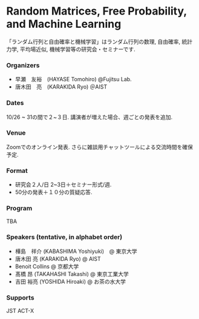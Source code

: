 # Random Matrices, Free Probability, and Machine Learning 

「ランダム行列と自由確率と機械学習」はランダム行列の数理, 自由確率, 統計力学,  平均場近似, 機械学習等の研究会・セミナーです.

### Organizers
- 早瀬　友裕　(HAYASE Tomohiro)  @Fujitsu Lab.
- 唐木田　亮　(KARAKIDA Ryo) ＠AIST

###  Dates
10/26 ~  31の間で２~３日. 講演者が増えた場合、週ごとの発表を追加.

### Venue
Zoomでのオンライン発表. さらに雑談用チャットツールによる交流時間を確保予定.

###  Format
- 研究会２人/日 2~3日＋セミナー形式/週. 
- 50分の発表＋１０分の質疑応答.

###  Program
TBA

### Speakers (tentative, in alphabet order)
- 樺島　祥介 (KABASHIMA Yoshiyuki)　@ 東京大学
- 唐木田 亮 (KARAKIDA Ryo) @ AIST
- Benoit Collins @ 京都大学
- 髙橋 昂 (TAKAHASHI Takashi) @ 東京工業大学
- 吉田 裕亮 (YOSHIDA Hiroaki) @ お茶の水大学

### Supports
JST ACT-X
